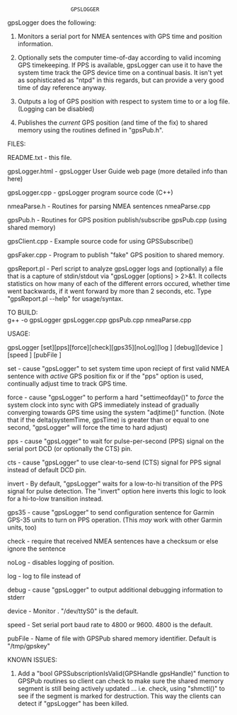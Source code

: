                         GPSLOGGER      

gpsLogger does the following:

1) Monitors a serial port for NMEA sentences with GPS time
   and position information.

2) Optionally sets the computer time-of-day according to
   valid incoming GPS timekeeping.  If PPS is available,
   gpsLogger can use it to have the system time track the
   GPS device time on a continual basis.  It isn't yet as
   sophisticated as "ntpd" in this regards, but can provide
   a very good time of day reference anyway.

3) Outputs a log of GPS position with respect to system time 
   to <stdout> or a log file.  (Logging can be disabled)

4) Publishes the _current_ GPS position (and time of the
   fix) to shared memory using the routines defined in
   "gpsPub.h".
   
FILES:

README.txt      - this file.

gpsLogger.html  - gpsLogger User Guide web page
                  (more detailed info than here)

gpsLogger.cpp   - gpsLogger program source code (C++)

nmeaParse.h     - Routines for parsing NMEA sentences
nmeaParse.cpp

gpsPub.h        - Routines for GPS position publish/subscribe
gpsPub.cpp        (using shared memory)

gpsClient.cpp   - Example source code for using GPSSubscribe()

gpsFaker.cpp    - Program to publish "fake" GPS position to
                  shared memory.

gpsReport.pl    - Perl script to analyze gpsLogger logs and (optionally)
                  a file that is a capture of stdin/stdout via
                  "gpsLogger [options] > <errorlogfile> 2>&1.
                  It collects statistics on how many of each of the
                  different errors occured, whether time went backwards,
                  if it went forward by more than 2 seconds, etc.
                  Type "gpsReport.pl --help" for usage/syntax.  

TO BUILD:                   
       g++ -o gpsLogger gpsLogger.cpp gpsPub.cpp nmeaParse.cpp             
 
 
USAGE:

gpsLogger [set][pps][force][check][gps35][noLog][log <logFile>]
          [debug][device <serialDevice>][speed <baud>]
          [pubFile <pubFile>]
          
set      - cause "gpsLogger" to set system time upon
          reciept of first valid NMEA sentence with
          _active_ GPS position fix or if the "pps"
          option is used, continually adjust time
          to track GPS time.
          
force    - cause "gpsLogger" to perform a hard "settimeofday()"
           to _force_ the system clock into sync with GPS
           immediately instead of gradually converging towards
           GPS time using the system "adjtime()" function.
           (Note that if the delta(systemTime, gpsTime) is
           greater than or equal to one second, "gpsLogger"
           will force the time to hard adjust)
          
pps      - cause "gpsLogger" to wait for pulse-per-second
          (PPS) signal on the serial port DCD (or optionally
          the CTS) pin.

cts      - cause "gpsLogger" to use clear-to-send (CTS) signal
           for PPS signal instead of default DCD pin.
           
invert   - By default, "gpsLogger" waits for a low-to-hi transition
           of the PPS signal for pulse detection.  The "invert"
           option here inverts this logic to look for a
           hi-to-low transition instead.

gps35    - cause "gpsLogger" to send configuration sentence
          for Garmin GPS-35 units to turn on PPS operation.
          (This _may_ work with other Garmin units, too)

check    - require that received NMEA sentences have a checksum
           or else ignore the sentence

noLog    - disables logging of position.

log <logFile>         - log to file instead of <stdout>

debug    - cause "gpsLogger" to output additional debugging
           information to stderr

device <serialDevice> - Monitor <serialDevice>. 
                        "/dev/ttyS0" is the default.

speed <baud>          - Set serial port baud rate to 4800 or
                        9600.  4800 is the default.

pubFile <pubFile>     - Name of file with GPSPub shared
                        memory identifier. Default is
                        "/tmp/gpskey"
                        

KNOWN ISSUES:

1) Add a "bool GPSSubscriptionIsValid(GPSHandle gpsHandle)"
   function to GPSPub routines so client can check to make
   sure the shared memory segment is still being actively
   updated ... i.e. check, using "shmctl()" to see if the
   segment is marked for destruction.  This way the clients
   can detect if "gpsLogger" has been killed.

